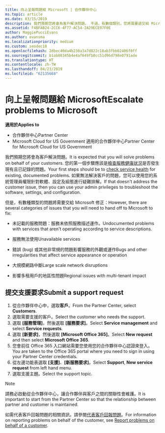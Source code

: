 ```yaml
---
title: 向上呈報問題給 Microsoft | 合作夥伴中心
ms.topic: article
ms.date: 03/15/2019
description: 我們預期您將會為客戶解決問題。 不過，有數個類別，您將需要遞交給 Microsoft，以修正問題。
ms.assetid: F4BFAB24-2CC6-4F77-AC54-2A29ECE97F0E
author: MaggiePucciEvans
ms.author: evansma
ms.localizationpriority: medium
ms.custom: seodec18
ms.openlocfilehash: 2dbec40da4b230a3a7d822c18ab3fbb02406f0ff
ms.sourcegitcommit: b1ab80345b4e4af649fb8cc51d96d798e0791ade
ms.translationtype: HT
ms.contentlocale: zh-TW
ms.lasthandoff: 04/23/2019
ms.locfileid: "62135668"
---
```

# <a name="escalate-problems-to-microsoft"></a><span data-ttu-id="e9f73-104">向上呈報問題給 Microsoft</span><span class="sxs-lookup"><span data-stu-id="e9f73-104">Escalate problems to Microsoft</span></span>

<span data-ttu-id="e9f73-105">**適用於**</span><span class="sxs-lookup"><span data-stu-id="e9f73-105">**Applies to**</span></span>

-  <span data-ttu-id="e9f73-106">合作夥伴中心</span><span class="sxs-lookup"><span data-stu-id="e9f73-106">Partner Center</span></span>
-  <span data-ttu-id="e9f73-107">Microsoft Cloud for US Government 適用的合作夥伴中心</span><span class="sxs-lookup"><span data-stu-id="e9f73-107">Partner Center for Microsoft Cloud for US Government</span></span>


<span data-ttu-id="e9f73-108">我們預期您將會為客戶解決問題。</span><span class="sxs-lookup"><span data-stu-id="e9f73-108">It is expected that you will solve problems on behalf of your customers.</span></span> <span data-ttu-id="e9f73-109">您的第一個步驟應該是[檢查服務健康狀況](check-service-health.md)是否發生現有且已記錄的問題。</span><span class="sxs-lookup"><span data-stu-id="e9f73-109">Your first steps should be to [check service health](check-service-health.md) for existing, documented problems.</span></span> <span data-ttu-id="e9f73-110">如果無法解決客戶的問題，您可以使用您的系統管理員權限針對軟體、設定及組態進行疑難排解。</span><span class="sxs-lookup"><span data-stu-id="e9f73-110">If that doesn't address the customer issue, then you can use your admin privileges to troubleshoot the software, settings, and configuration.</span></span>

<span data-ttu-id="e9f73-111">但是，有數種類型的問題將需要交給 Microsoft 修正：</span><span class="sxs-lookup"><span data-stu-id="e9f73-111">However, there are several categories of issues that you will need to hand off to Microsoft to fix:</span></span>

-   <span data-ttu-id="e9f73-112">未記載的服務問題：服務未依照服務描述運作。</span><span class="sxs-lookup"><span data-stu-id="e9f73-112">Undocumented problems with services that aren't operating according to service descriptions.</span></span>

-   <span data-ttu-id="e9f73-113">服務無法使用</span><span class="sxs-lookup"><span data-stu-id="e9f73-113">Unavailable services</span></span>

-   <span data-ttu-id="e9f73-114">錯誤 (bug) 或其他非常規的問題影響服務的外觀或運作</span><span class="sxs-lookup"><span data-stu-id="e9f73-114">Bugs and other irregularities that affect service appearance or operation</span></span>

-   <span data-ttu-id="e9f73-115">大規模網路中斷</span><span class="sxs-lookup"><span data-stu-id="e9f73-115">Large scale network disruptions</span></span>

-   <span data-ttu-id="e9f73-116">影響多租用戶的地區性問題</span><span class="sxs-lookup"><span data-stu-id="e9f73-116">Regional issues with multi-tenant impact</span></span>

## <a name="submit-a-support-request"></a><span data-ttu-id="e9f73-117">提交支援要求</span><span class="sxs-lookup"><span data-stu-id="e9f73-117">Submit a support request</span></span>

1. <span data-ttu-id="e9f73-118">從合作夥伴中心中，選取**客戶**。</span><span class="sxs-lookup"><span data-stu-id="e9f73-118">From the Partner Center, select **Customers**.</span></span>
2. <span data-ttu-id="e9f73-119">選取需要支援的客戶。</span><span class="sxs-lookup"><span data-stu-id="e9f73-119">Select the customer who needs the support.</span></span>
3. <span data-ttu-id="e9f73-120">選取 **\[服務管理\]**，然後選取 **\[服務要求\]**。</span><span class="sxs-lookup"><span data-stu-id="e9f73-120">Select **Service management** and select **Service requests**.</span></span>
4. <span data-ttu-id="e9f73-121">選取 **\[新要求\]**，然後選取 **\[Microsoft Office 365\]**。</span><span class="sxs-lookup"><span data-stu-id="e9f73-121">Select **New request** and then select **Microsoft Office 365**.</span></span>
5. <span data-ttu-id="e9f73-122">您會前往 Office 365 入口網站需要您使用您的合作夥伴中心認證來登入。</span><span class="sxs-lookup"><span data-stu-id="e9f73-122">You are taken to the Office 365 portal where you need to sign in using your Partner Center credentials.</span></span>
6. <span data-ttu-id="e9f73-123">從左邊功能表選取 **\[支援\]**、**\[新服務要求\]**。</span><span class="sxs-lookup"><span data-stu-id="e9f73-123">Select **Support**, **New service request** from left hand menu.</span></span>
7. <span data-ttu-id="e9f73-124">選取支援主題。</span><span class="sxs-lookup"><span data-stu-id="e9f73-124">Select the support topic.</span></span>

>[!NOTE]
><span data-ttu-id="e9f73-125">請務必啟動從合作夥伴中心，讓合作夥伴與客戶之間的關聯性會維護。</span><span class="sxs-lookup"><span data-stu-id="e9f73-125">It is important to start from the Partner Center so that the relationship between partner and customer is maintained.</span></span> 


<span data-ttu-id="e9f73-126">如需代表客戶回報問題的相關資訊，請參閱[代表客戶回報問題](report-problems-on-behalf-of-a-customer.md)。</span><span class="sxs-lookup"><span data-stu-id="e9f73-126">For information on reporting problems on behalf of the customer, see [Report problems on behalf of a customer](report-problems-on-behalf-of-a-customer.md).</span></span>

 

 




